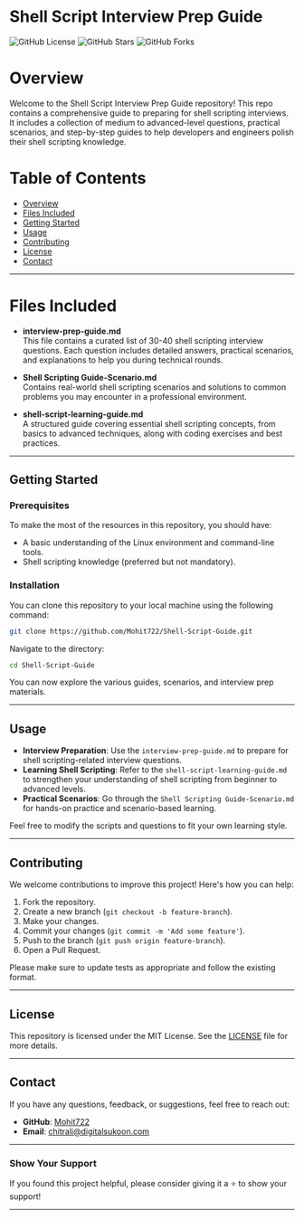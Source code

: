 # Shell Script Interview Prep Guide

![GitHub License](https://img.shields.io/badge/license-MIT-blue.svg)
![GitHub Stars](https://img.shields.io/github/stars/Mohit722/Shell-Script-Guide?style=social)
![GitHub Forks](https://img.shields.io/github/forks/Mohit722/Shell-Script-Guide?style=social)


# Overview

Welcome to the Shell Script Interview Prep Guide repository! This repo contains a comprehensive guide to preparing for shell scripting interviews. It includes a collection of medium to advanced-level questions, practical scenarios, and step-by-step guides to help developers and engineers polish their shell scripting knowledge.



# Table of Contents

- [Overview](#overview)
- [Files Included](#files-included)
- [Getting Started](#getting-started)
- [Usage](#usage)
- [Contributing](#contributing)
- [License](#license)
- [Contact](#contact)

---

# Files Included

- **interview-prep-guide.md**  
  This file contains a curated list of 30-40 shell scripting interview questions. Each question includes detailed answers, practical scenarios, and explanations to help you during technical rounds.

- **Shell Scripting Guide-Scenario.md**  
  Contains real-world shell scripting scenarios and solutions to common problems you may encounter in a professional environment.

- **shell-script-learning-guide.md**  
  A structured guide covering essential shell scripting concepts, from basics to advanced techniques, along with coding exercises and best practices.

---

## Getting Started

### Prerequisites

To make the most of the resources in this repository, you should have:

- A basic understanding of the Linux environment and command-line tools.
- Shell scripting knowledge (preferred but not mandatory).

### Installation

You can clone this repository to your local machine using the following command:

```bash
git clone https://github.com/Mohit722/Shell-Script-Guide.git
```

Navigate to the directory:

```bash
cd Shell-Script-Guide
```

You can now explore the various guides, scenarios, and interview prep materials.

---

## Usage

- **Interview Preparation**: Use the `interview-prep-guide.md` to prepare for shell scripting-related interview questions.
- **Learning Shell Scripting**: Refer to the `shell-script-learning-guide.md` to strengthen your understanding of shell scripting from beginner to advanced levels.
- **Practical Scenarios**: Go through the `Shell Scripting Guide-Scenario.md` for hands-on practice and scenario-based learning.

Feel free to modify the scripts and questions to fit your own learning style.

---

## Contributing

We welcome contributions to improve this project! Here's how you can help:

1. Fork the repository.
2. Create a new branch (`git checkout -b feature-branch`).
3. Make your changes.
4. Commit your changes (`git commit -m 'Add some feature'`).
5. Push to the branch (`git push origin feature-branch`).
6. Open a Pull Request.

Please make sure to update tests as appropriate and follow the existing format.

---

## License

This repository is licensed under the MIT License. See the [LICENSE](LICENSE) file for more details.

---

## Contact

If you have any questions, feedback, or suggestions, feel free to reach out:

- **GitHub**: [Mohit722](https://github.com/Mohit722)
- **Email**: [chitrali@digitalsukoon.com](mailto:chitrali@digitalsukoon.com)

---

### Show Your Support

If you found this project helpful, please consider giving it a ⭐ to show your support!

---

